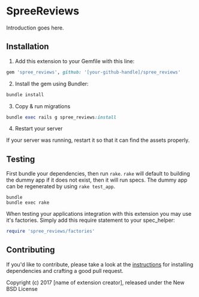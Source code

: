 SpreeReviews
============

Introduction goes here.

## Installation

1. Add this extension to your Gemfile with this line:
  ```ruby
  gem 'spree_reviews', github: '[your-github-handle]/spree_reviews'
  ```

2. Install the gem using Bundler:
  ```ruby
  bundle install
  ```

3. Copy & run migrations
  ```ruby
  bundle exec rails g spree_reviews:install
  ```

4. Restart your server

  If your server was running, restart it so that it can find the assets properly.

## Testing

First bundle your dependencies, then run `rake`. `rake` will default to building the dummy app if it does not exist, then it will run specs. The dummy app can be regenerated by using `rake test_app`.

```shell
bundle
bundle exec rake
```

When testing your applications integration with this extension you may use it's factories.
Simply add this require statement to your spec_helper:

```ruby
require 'spree_reviews/factories'
```


## Contributing

If you'd like to contribute, please take a look at the
[instructions](CONTRIBUTING.md) for installing dependencies and crafting a good
pull request.

Copyright (c) 2017 [name of extension creator], released under the New BSD License
